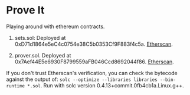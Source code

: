 # Prove It
Playing around with ethereum contracts.

1. sets.sol: Deployed at 0xD71d1864e5eC4c0754e38C5b0353Cf9F883f4c5a.
[Etherscan](https://etherscan.io/address/0xd71d1864e5ec4c0754e38c5b0353cf9f883f4c5a).


2. prover.sol. Deployed at 0x7Aef44E5e6930F8799559aFB046Ccd8692044f86.
[Etherscan](https://etherscan.io/address/0x7aef44e5e6930f8799559afb046ccd8692044f86).

If you don't trust Etherscan's verification, you can check the bytecode against
the output of: ```solc --optimize --libraries libraries --bin-runtime *.sol```.
Run with solc version 0.4.13+commit.0fb4cb1a.Linux.g++.

